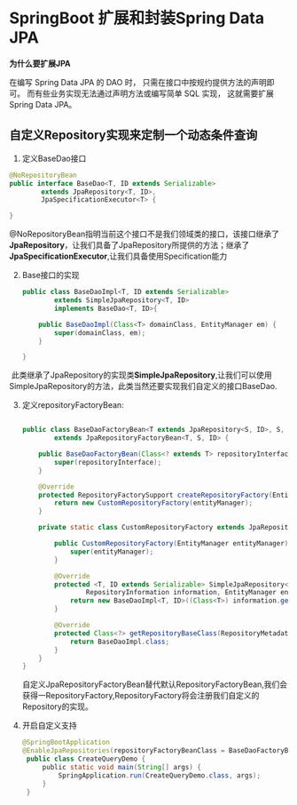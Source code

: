 # SpringBoot 扩展和封装Spring Data JPA

**为什么要扩展JPA**

在编写 Spring Data JPA 的 DAO 时， 只需在接口中按规约提供方法的声明即可。 而有些业务实现无法通过声明方法或编写简单 SQL 实现， 这就需要扩展Spring Data JPA。

## 自定义Repository实现来定制一个动态条件查询

1. 定义BaseDao接口

```java
@NoRepositoryBean
public interface BaseDao<T, ID extends Serializable>
        extends JpaRepository<T, ID>,
        JpaSpecificationExecutor<T> {

}

```

 @NoRepositoryBean指明当前这个接口不是我们领域类的接口，该接口继承了**JpaRepository**，让我们具备了JpaRepository所提供的方法；继承了**JpaSpecificationExecutor**,让我们具备使用Specification能力

2. Base接口的实现

   ```java
   public class BaseDaoImpl<T, ID extends Serializable>
           extends SimpleJpaRepository<T, ID>
           implements BaseDao<T, ID>{
   
       public BaseDaoImpl(Class<T> domainClass, EntityManager em) {
           super(domainClass, em);
       }
   
   }
   ```

  此类继承了JpaRepository的实现类**SimpleJpaRepository**,让我们可以使用SimpleJpaRepository的方法，此类当然还要实现我们自定义的接口BaseDao.

3. 定义repositoryFactoryBean:

   ```java
   
   public class BaseDaoFactoryBean<T extends JpaRepository<S, ID>, S, ID extends Serializable>
           extends JpaRepositoryFactoryBean<T, S, ID> {
   
       public BaseDaoFactoryBean(Class<? extends T> repositoryInterface) {
           super(repositoryInterface);
       }
   
       @Override
       protected RepositoryFactorySupport createRepositoryFactory(EntityManager entityManager) {
           return new CustomRepositoryFactory(entityManager);
       }
   
       private static class CustomRepositoryFactory extends JpaRepositoryFactory {
   
           public CustomRepositoryFactory(EntityManager entityManager) {
               super(entityManager);
           }
   
           @Override
           protected <T, ID extends Serializable> SimpleJpaRepository<?, ?> getTargetRepository(
                   RepositoryInformation information, EntityManager entityManager) {
               return new BaseDaoImpl<T, ID>((Class<T>) information.getDomainType(), entityManager);
           }
   
           @Override
           protected Class<?> getRepositoryBaseClass(RepositoryMetadata metadata) {
               return BaseDaoImpl.class;
           }
       }
   }
   ```

   自定义JpaRepositoryFactoryBean替代默认RepositoryFactoryBean,我们会获得一RepositoryFactory,RepositoryFactory将会注册我们自定义的Repository的实现。

4. 开启自定义支持

   ```java
   @SpringBootApplication
   @EnableJpaRepositories(repositoryFactoryBeanClass = BaseDaoFactoryBean.class)//开启自定义支持
    public class CreateQueryDemo {
        public static void main(String[] args) {
            SpringApplication.run(CreateQueryDemo.class, args);
        }
    }
   ```

   

